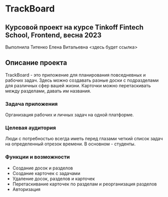 # TrackBoard

## Курсовой проект на курсе Tinkoff Fintech School, Frontend, весна 2023
Выполнила Титенко Елена Витальевна
<здесь будет ссылка>

## Описание проекта
TrackBoard - это приложение для планирования повседневных и рабочих задач. Здесь можно создавать разные доски с подразделами для различных сфер вашей жизни. Карточки можно перетаскивать между разделами, давать им названия.
### Задача приложения
Организация рабочих и личных задач на одной платформе.

### Целевая аудитория
Люди с потребностью всегда иметь перед глазами четкий список задач на определенный отрезок времени. В основном - студенты.

### Функции и возможности
- Создание досок и разделов
- Создание карточек с задачами
- Удаление досок, разделов и карточек
- Перетаскивание карточек по разделам и реорганизация разделов
- Авторизация
